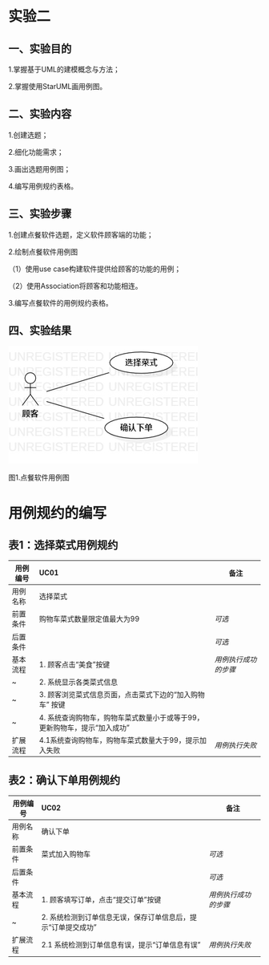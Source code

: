 # 实验二

## 一、实验目的
1.掌握基于UML的建模概念与方法；

2.掌握使用StarUML画用例图。

## 二、实验内容
1.创建选题；

2.细化功能需求；

3.画出选题用例图；

4.编写用例规约表格。

## 三、实验步骤
1.创建点餐软件选题，定义软件顾客端的功能；

2.绘制点餐软件用例图

（1）使用use case构建软件提供给顾客的功能的用例；

（2）使用Association将顾客和功能相连。

3.编写点餐软件的用例规约表格。

## 四、实验结果
![点餐软件用例图](./model20.jpg)

图1.点餐软件用例图

# 用例规约的编写

## 表1：选择菜式用例规约  

用例编号  | UC01 | 备注  
-|:-|-  
用例名称  | 选择菜式  |   
前置条件  |购物车菜式数量限定值最大为99   | *可选*   
后置条件  |     | *可选*   
基本流程  | 1. 顾客点击“美食”按键  |*用例执行成功的步骤*      
~| 2. 系统显示各类菜式信息 |
~| 3. 顾客浏览菜式信息页面，点击菜式下边的“加入购物车” 按键 |
~| 4. 系统查询购物车，购物车菜式数量小于或等于99，更新购物车，提示“加入成功” |
扩展流程  |4.1系统查询购物车，购物车菜式数量大于99，提示加入失败  |*用例执行失败*    


## 表2：确认下单用例规约  

用例编号  | UC02 | 备注  
-|:-|-  
用例名称  | 确认下单  |   
前置条件  |  菜式加入购物车  | *可选*   
后置条件  |      | *可选*   
基本流程  | 1. 顾客填写订单，点击“提交订单”按键 |*用例执行成功的步骤*  
~| 2. 系统检测到订单信息无误，保存订单信息后，提示“订单提交成功” |   |
扩展流程  | 2.1 系统检测到订单信息有误，提示“订单信息有误”  |*用例执行失败*    
  
